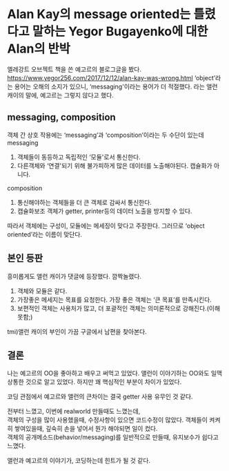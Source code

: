 # Alan Kay의 message oriented는 틀렸다고 말하는 Yegor Bugayenko에 대한 Alan의 반박
엘레강트 오브젝트 책을 쓴 예고르의 블로그글을 봤다.
https://www.yegor256.com/2017/12/12/alan-kay-was-wrong.html
‘object’라는 용어는 오해의 소지가 있으니, ‘messaging'이라는 용어가 더 적절했다.
라는 앨런 캐이의 말에, 예고르는 그렇지 않다고 했다.

## messaging, composition
객체 간 상호 작용에는 ‘messaging’과 ‘composition’이라는 두 수단이 있는데
messaging
1. 객체들이 동등하고 독립적인 ‘모듈'로서 통신한다.
2. 다른객체와 ‘연결'되기 위해 불가피하게 많은 데이터를 노출해야된다. 캡슐화가 아니다.

composition
1. 통신해야하는 객체들을 더 큰 객체로 감싸서 통신한다.
2. 캡슐화보조 객체가 getter, printer등의 데이터 노출을 방지할 수 있다.

따라서 객체에는 구성이, 모듈에는 메세징이 맞다고 주장한다. 그러므로 ‘object oriented’라는 이름이 맞단다.

## 본인 등판
흥미롭게도 앨런 캐이가 댓글에 등장했다. 깜짝놀랬다.
1. 객체와 모듈은 같다.
2. 가장좋은 메세지는 목표를 요청한다. 가장 좋은 객체는 ‘큰 목표’를 만족시킨다.
3. 보편적인 객체는 사용처가 많고, 더 포괄적인 객체는 의미론적으로 강해진다.(이해못함;)

tmi)앨런 캐이의 부인이 가끔 구글에서 남편을 찾아본다.

## 결론
나는 예고르의 OO을 좋아하고 배우고 써먹고 있었다. 앨런이 이야기하는 OO와도 일맥상통한 것으로 알고 있었다. 
하지만 꽤 핵심적인 부분이 차이가 있었다.

코딩 관점에서 예고르와 앨런의 큰차이는 결국 getter 사용 유무인 것 같다.

전부터 느꼈고, 이번에 realworld 만들때도 느꼈는데,  
객체의 구성을 많이 사용했을때, 수정사항이 있으면 코드수정이 많았다. 객체들이 켜켜히 쌓여있을때, 깊숙히 손을 넣어서 뭔가 해야되면 일이 컸다.  
객체의 공개메소드(behavior/messaging)를 일반적으로 만들때, 유지보수가 쉽다고 느꼈다.

앨런과 예고르의 이야기가, 코딩하는데 힌트가 될 것 같다.